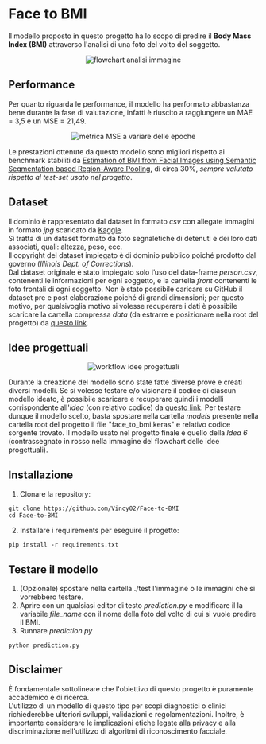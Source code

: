 # Face to BMI
Il modello proposto in questo progetto ha lo scopo di predire il **Body Mass Index (BMI)** attraverso l'analisi di una foto del volto del soggetto. 

<p align="center">
	<img src="https://i.imgur.com/XHVvN5d.png" alt="flowchart analisi immagine"/>
</p>

## Performance
Per quanto riguarda le performance, il modello ha performato abbastanza bene durante la fase di valutazione, infatti è riuscito a raggiungere un MAE = 3,5 e un MSE = 21,49.

<p align="center">
	<img src="https://i.imgur.com/982bnYK.png" alt="metrica MSE a variare delle epoche"/>
</p>

Le prestazioni ottenute da questo modello sono migliori rispetto ai benchmark stabiliti da [Estimation of BMI from Facial Images using Semantic Segmentation based Region-Aware Pooling](https://arxiv.org/abs/2104.04733), di circa 30%, _sempre valutato rispetto al test-set usato nel progetto_.

## Dataset
Il dominio è rappresentato dal dataset in formato _csv_ con allegate immagini in formato _jpg_ scaricato da [Kaggle](https://www.kaggle.com/datasets/davidjfisher/illinois-doc-labeled-faces-dataset).  
Si tratta di un dataset formato da foto segnaletiche di detenuti e dei loro dati associati, quali: altezza, peso, ecc.  
Il copyright del dataset impiegato è di dominio pubblico poiché prodotto dal governo (_Illinois Dept. of Corrections_).  
Dal dataset originale è stato impiegato solo l’uso del data-frame _person.csv_, contenenti le informazioni per ogni soggetto, e la cartella _front_ contenenti le foto frontali di ogni soggetto.
Non è stato possibile caricare su GitHub il dataset pre e post elaborazione poiché di grandi dimensioni; per questo motivo, per qualsivoglia motivo si volesse recuperare i dati è possibile scaricare la cartella compressa _data_ (da estrarre e posizionare nella root del progetto) da [questo link](https://mega.nz/file/14RSHB4a#HMahTYHMI9XYLoPx55FVYnV0T7Hh55d_2jQfs7_nJrE).

## Idee progettuali
<p align="center">
	<img src="https://i.imgur.com/JqxtDMe.png" alt="workflow idee progettuali"/>
</p>

Durante la creazione del modello sono state fatte diverse prove e creati diversi modelli.
Se si volesse testare e/o visionare il codice di ciascun modello ideato, è possibile scaricare e recuperare quindi i modelli corrispondente all'_idea_ (con relativo codice) da [questo link](https://mega.nz/folder/Y4ITkbaY#Zl9oZCCrTKNRT2zLWHNBRg).
Per testare dunque il modello scelto, basta spostare nella cartella _models_ presente nella cartella root del progetto il file "face_to_bmi.keras" e relativo codice sorgente trovato.
Il modello usato nel progetto finale è quello della _Idea 6_ (contrassegnato in rosso nella immagine del flowchart delle idee progettuali).

## Installazione
1. Clonare la repository:
```
git clone https://github.com/Vincy02/Face-to-BMI
cd Face-to-BMI
```
2. Installare i requirements per eseguire il progetto:
```
pip install -r requirements.txt
```

## Testare il modello
1. (Opzionale) spostare nella cartella ./test l'immagine o le immagini che si vorrebbero testare.
2. Aprire con un qualsiasi editor di testo _prediction.py_ e modificare il la variabile _file_name_ con il nome della foto del volto di cui si vuole predire il BMI.
3. Runnare _prediction.py_
```
python prediction.py
```

## Disclaimer 
È fondamentale sottolineare che l'obiettivo di questo progetto è puramente accademico e di ricerca.  
L'utilizzo di un modello di questo tipo per scopi diagnostici o clinici richiederebbe ulteriori sviluppi, validazioni e regolamentazioni. Inoltre, è importante considerare le implicazioni etiche legate alla privacy e alla discriminazione nell'utilizzo di algoritmi di riconoscimento facciale.